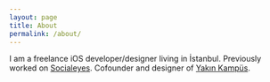 ```yaml
---
layout: page
title: About
permalink: /about/
---
```


I am a freelance iOS developer/designer living in İstanbul.
Previously worked on [Socialeyes](http://socialeyesapp.com/).
Cofounder and designer of [Yakın Kampüs](http://www.yakinkampus.com/).
